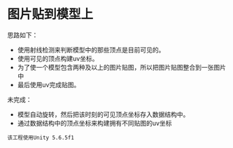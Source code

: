 # 图片贴到模型上
思路如下：
- 使用射线检测来判断模型中的那些顶点是目前可见的。
- 使用可见的顶点构建uv坐标。
- 为了使一个模型包含两种及以上的图片贴图，所以把图片贴图整合到一张图片中
- 最后使用uv完成贴图。

未完成：
- 模型自动旋转，然后把该时刻的可见顶点坐标存入数据结构中。
- 通过数据结构中的顶点坐标来构建拥有不同贴图的uv坐标

```
该工程使用Unity 5.6.5f1
```
